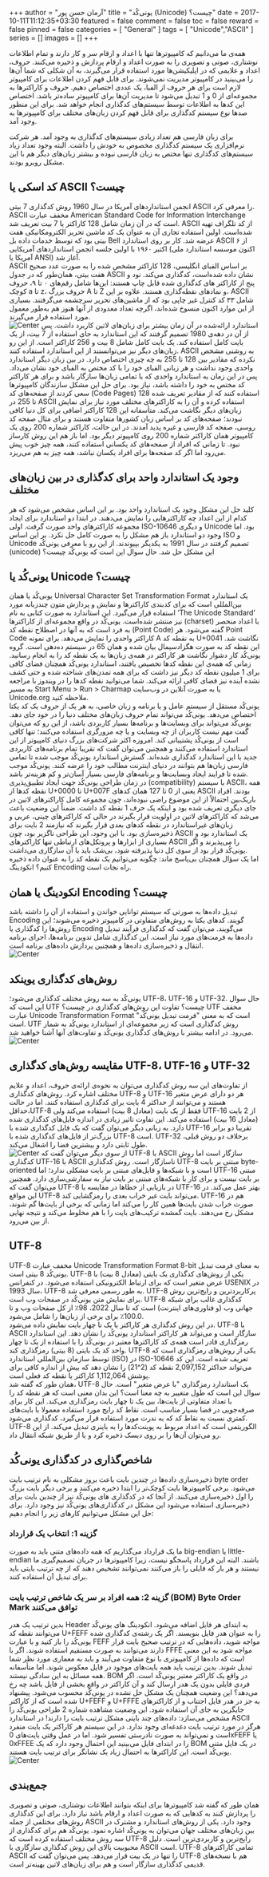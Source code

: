 +++
author = "آرمان حسن پور"
title = "یونی‌کُد (Unicode) چیست؟" 
date = 2017-10-11T11:12:35+03:30
featured = false
comment = false
toc = false
reward = false
pinned = false
categories = [
	"General"
]
tags = [
    "Unicode","ASCII"
]
series = []
images = []
+++

همه‌ی ما می‌دانیم که کامپیوترها تنها با اعداد و ارقام سر و کار دارند و تمام اطلاعات نوشتاری، صوتی و تصویری را به صورت اعداد و ارقام پردازش و ذخیره می‌کنند. حروف، اعداد و علایمی که در اپلیکیشن‌ها مورد استفاده قرار می‌گیرند، به آن شکلی که شما آن‌ها را می‌بینید در کامپیوتر مدیریت نمی‌شوند. برای قابل فهم کردن اطلاعات برای کامپیوتر لازم است برای هر حروف از الفبا، یک عددی اختصاص دهیم. حروف و کاراکترها به مجموعه‌ای از 0 و 1 تبدیل می‌شود تا مدیریت آن‌ها برای کامپیوتر ساده‌تر باشد. اختصاص این کدها به اطلاعات توسط سیستم‌های کدگذاری انجام خواهد شد. برای این منظور صدها نوع سیستم کدگذاری برای قابل فهم کردن زبان‌های مختلف برای کامپیوترها به وجود آمد.
<!--more-->
برای زبان فارسی هم تعداد زیادی سیستم‌های کدگذاری به وجود آمد. هر شرکت نرم‌افزاری یک سیستم کدگذاری مخصوص به خودش را داشت. البته وجود تعداد زیاد سیستم‌های کدگذاری تنها مختص به زبان فارسی نبوده و بیشتر زبان‌های دیگر هم با این مشکل روبرو بودند.
<br>
## کد اسکی یا ASCII چیست؟
انجمن استانداردهای آمریکا در سال 1960 روش کدگذاری 7 بیتی ASCII را معرفی کرد. ASCII مخفف عبارت American Standard Code for Information Interchange است که در آن زمان شامل 128 کاراکتر یا 7 بیت تعریف شد. ASCII از کد تلگراف تهیه شده‌است. اولین استفاده تجاری آن به عنوان یک کد ماشین تحریر الکترومکانیکی هفت بیتی بود که توسط خدمات داده بل Bell عرضه شد. کار بر روی استاندارد ASCII از ۶ اکتبر ۱۹۶۰ با اولین جلسه انجمن استانداردهای آمریکایی (اکنون موسسه استاندارد ملی آمریکا یا ANSI) آغاز شد.
<br>
ASCII بر اساس الفبای انگلیسی، 128 کاراکتر مشخص شده را به صورت عدد صحیح هفت بیتی، همان‌طور که در جدول ASCII نشان داده شده‌است، کدگذاری می‌کند. نود و پنج از کاراکتر های کدگذاری شده قابل چاپ هستند: این‌ها شامل رقم‌های ۰ تا ۹، حروف کوچک a تا z، حروف بزرگ A تا Z و نمادهای نقطه‌گذاری هستند. علاوه بر این، ASCII شامل ۳۳ کد کنترل غیر چاپی بود که از ماشین‌های تحریر سرچشمه می‌گرفتند. بسیاری از این موارد اکنون منسوخ شده‌اند، اگرچه تعداد معدودی از آنها هنوز هم به‌طور معمول مورد استفاده قرار می‌گیرند.
<br>
![Center](/ascii_table.jpg#center)
 استاندارد ارائه‌شده در آن زمان بیشتر برای زبان‌های لاتین کاربرد داشت. پس از آن در دهه‌ی 1980 تصمیم گرفتند که این استاندارد به جای استفاده از 7 بیت، از یک بایت کامل استفاده کند. یک بایت کامل شامل 8 بیت و 256 کاراکتر است. از این رو زبان‌های دیگر نیز می‌توانستند از این استاندارد استفاده کنند. ASCII به روشنی مشخص نکرده که مقادیر بین 128 تا 255 به چه چیزی اختصاص دارد. در بین زبان دیگر استاندارد واحدی وجود نداشت و هر زبانی الفبای خود را با کد مختص به الفبای خود نشان می‌داد. پس در این زمان به استاندارد واحدی که با تمامی زبان‌ها سازگار باشد و برای هر کاراکتر کد مختص به خود را داشته باشد، نیاز بود. برای حل این مشکل سازندگان کامپیوتر‌ها سعی کردند از صفحه‌های کد (Code Pages) استفاده کنند که از مقادیر تعریف شده 128 تا 255 در ASCII استفاده کرده و آن را به کاراکترهای مختلف مورد نیاز برای نمایش زبان‌های دیگر نگاشت می‌کند. متأسفانه این 128 کاراکتر اضافی برای کل دنیا کافی نبودند؛ صفحه‌های کد بر اساس زبان کشورها متفاوت هستند و برای مثال صفحه کد روسی، صفحه کد فارسی و غیره پدید آمدند. در این حالت، کاراکتر شماره 200 روی یک کامپیوتر همان کاراکتر شماره 200 روی کامپیوتر دیگر بود. اما باز هم این روش کارساز نبود. تا زمانی که افراد از صفحه‌های کد یکسانی استفاده کنند، همه چیز خوب پیش می‌رود اما اگر کد صفحه‌ها برای افراد یکسان نباشد، همه چیز به هم می‌ریزد.
<br>
## وجود یک استاندارد واحد برای کدگذاری در بین زبان‌های مختلف
کلید حل این مشکل وجود یک استاندارد واحد بود. بر این اساس مشخص می‌شود که هر کدام از این اعداد چه کاراکترهایی را نمایش می‌دهند. در ابتدا دو استاندارد برای ایجاد مجموعه کاراکترهای واحد صورت گرفت. اولی ISO-10646 و دیگری Unicode بود. اما وجود دو استاندارد باز هم مشکل را به صورت کامل حل نکرد. بر این اساس ISO و Unicode تصمیم گرفتند در سال 1991 به یکدیگر بپیوندند. از این رو با معرفی یونی‌کُد (unicode) این مشکل حل شد. حال سوال این است که یونی‌کُد چیست؟
<br>
## یونی‌کُد یا Unicode چیست؟
یونی‌کُد یا همان Universal Character Set Transformation Format یک استاندارد بین‌المللی است که برای کدبندی کاراکترها و نمایش و پردازش متون چندزبانه مورد استفاده قرار می‌گیرد. این استاندارد به صورت کتابی به نام ‘The Unicode Standard’ نیز منتشر شده‌است.  یونی‌کُد در واقع مجموعه‌ای از کاراکترها (charset) با اعداد منحصر به فرد است که به آنها در اصطلاح نقطه کد (Point Code) گفته می‌شود. هر Point Code کاراکتر واحدی را نمایش می‌دهد. برای نمونه A به نقطه کد U+0041 نگاشت شد. این نقطه کد به صورت هگزادسیمال بیان شده و همان 65 در سیستم ده‌دهی است. گروه یونی‌کُد کار دشوار نگاشت هر کاراکتر در همه‌ی زبان‌ها به یک نقطه کد را به انجام رسانید. زمانی که همه‌ی این نقطه کدها تخصیص یافتند، استاندارد یونی‌کُد همچنان فضای کافی برای 1 میلیون نقطه کد دیگر نیز داشت که برای همه تمدن‌های شناخته شده و حتی کشف نشده آینده نیز فضای کافی ارائه می‌کند. شما می‌توانید نقطه کدها را در ویندوز با مراجعه به مسیر Start Menu > Run > Charmap یا به صورت آنلاین در وب‌سایت Unicode.org ملاحظه کنید.
<br>
یونی‌کُد مستقل از سیستم عامل و یا برنامه و زبان خاصی، به هر یک از حروف یک کد یکتا اختصاص می‌دهد. یونی‌کُد می‌تواند تمام حروف زبان‌های مختلف دنیا را در خود جای دهد. یونی‌کُد می‌تواند برای وبسایت‌ها و برنامه‌ها بسیار کاربردی باشد، از این رو که می‌توان گفت مهم نیست کاربران از چه وبسایت و یا چه مرورگری استفاده می‌کنند؛ تنها کافی است از یونی‌کُد پشتیبانی کند. امروزه اکثر شرکت‌های بزرگ دنیای کامپیوتر از این استاندارد استفاده می‌کنند و همچنین می‌توان گفت که تقریبا تمام برنامه‌های کاربردی جدید با این استاندارد کدگذاری شده‌اند. گسترش استاندارد یونی‌کُد موجب شده تا تمامی فارسی زبان‌ها هم بتوانند در دنیای اینترنت مطالب خود را عرضه کنند. یونی‌کُد موجب شده تا فرایند ایجاد وبسایت‌ها و برنامه‌های فارسی بسیار آسان‌تر و کم هزینه‌تر باشد.
<br>
در زمان طراحی یونی‌کُد جهت ایجاد تطبیق‌پذیری (compatibility) با سیستم ASCII، همه نقطه کدها از U+0000 تا U+007F یعنی از 0 تا 127 همان کدهای ASCII بودند. افراد باریک‌بین احتمالاً از این موضوع راضی نبوده‌اند، چون مجموعه کامل کاراکترهای لاتین در جای دیگری تعریف شده بود و اینکه یک حرف 1 نقطه کد داشت. ضمناً این وضعیت باعث می‌شد که کاراکترهای لاتین در اولویت قرار بگیرند در حالی که کاراکترهای چینی، عربی و زبان‌های غیراستاندارد در نقطه کدهای بعدی قرار بگیرند که نیازمند 2 بایت برای ذخیره‌سازی بود. با این وجود، این طراحی ناگزیر بود، چون ASCII یک استاندارد بود و بسیاری از ابزارها و پروتکل‌های ارتباطی تنها کاراکترهای ASCII را می‌پذیرند و اگر یونی‌کُد قرار بود از سوی کل دنیا پذیرفته شود، بی‌شک باید با آن سازگاری می‌داشت. 
<br>
اما یک سؤال همچنان بی‌پاسخ ماند: چگونه می‌توانیم یک نقطه کد را به عنوان داده ذخیره کنیم؟ انکودینگ Encoding راه نجات است.
## انکودینگ یا همان Encoding چیست؟
تبدیل داده‌ها به صورتی که سیستم توانایی خواندن و استفاده از آن را داشته باشد Encoding گویند. کدهای یکتا به روش‌های متفاوتی در کامپیوتر ذخیره می‌شوند؛ این روش‌ها را کدگذاری یا Encoding می‌گویند. می‌توان گفت که کدگذاری فرآیند تبدیل داده‌ها به فرمت‌های مورد نیاز است. این کدگذاری شامل تدوین برنامه‌ها، اجرای برنامه انتقال و ذخیره‌سازی داده‌ها و همچنین پردازش داده‌های برنامه است.
<br>
![Center](/encoding_decoding.jpg#center)
## روش‌های کدگذاری یوینکد
یونی‌کُد به سه روش مختلف کدگذاری می‌شود؛ UTF-8، UTF-16 و UTF-32. حال سوال این است که UTF چیست؟ تفاوت این روش‌های کدگذاری در چیست؟ UTF مخفف عبارت Unicode Transformation Format است که به معنی "فرمت تبدیل یونی‌کُد" است. UTF روش کدگذاری است که زیر مجموعه‌ای از استاندارد یونی‌کُد به شمار می‌رود. در ادامه بیشتر با روش‌های کدگذاری یونی‌کُد و تفاوت‌های آنها آشنا خواهید شد.
<br>
![Center](/unicode_encoding.jpg#center)
## مقایسه روش‌های کدگذاری UTF-8، UTF-16 و UTF-32 
از تفاوت‌های این سه روش کدگذاری می‌توان به نحوه‌ی ارائه‌ی‌ حروف، اعداد و علایم مختلف اشاره کرد. روش‌های کدگذاری UTF-8 و UTF-16 هر دو دارای عرض متغیر هستند و می‌توانند از حداکثر 4 بایت برای کدگذاری استفاده کنند. اما در حالت حداقل،UTF-8  فقط از یک بایت (معادل 8 بیت) استفاده می‌کند ولی UTF-16 از 2 بایت (معادل 16 بیت) استفاده می‌کند. این تفاوت تاثیر زیادی در اندازه فایل‌های کدگذاری شده دارد. به زبانی دیگر می‌توان گفت که یک فایل کدگذاری شده با UTF-16 تقریبا دو برابر بزرگ‌تر از فایل‌های کدگذاری شده با UTF-8 است. UTF-32 برخلاف دو روش قبلی، طول ثابتی دارد و بیشترین فضا را اشغال می‌کند.
<br>
![Center](/unicode_encoding_compare.jpg#center)
از سوی دیگر می‌توان گفت که UTF-8 با ASCII سازگار است اما روش کدگذاری UTF-16 با ASCII ناسازگار است. روش کدگذاری UTF-8 مبتنی بر بایت byte-oriented است و با شبکه‌ها و فایل‌های مبتنی بر بایت مشکلی ندارد؛ اما UTF-16 مبتنی بر بایت نیست و برای کار با شبکه‌های مبتنی بر بایت نیاز به سفارشی‌سازی دارد. همچنین می‌توان گفت که UTF-8 در بازیابی از خطاها در مقایسه با UTF-16 بهتر عمل می‌کند. در این مواقع UTF-8 می‌تواند بایت غیر خراب بعدی را رمزگشایی کند. UTF-16 هم در صورت خراب شدن بایت‌ها همین کار را می‌کند اما زمانی که برخی از بایت‌ها گم شوند، مشکل رخ می‌دهند. بایت گمشده ترکیب‌های بایت را با هم مخلوط می‌کند و نتیجه نهایی از بین می‌رود.
## UTF-8  
UTF-8 مخفف عبارت Unicode Transformation Format 8-bit به معنای فرمت تبدیل یونی‌کُد 8 بیتی است. UTF-8 یکی از روش‌های کدگذاری یک بایتی (معادل 8 بیت) با عرض متغیر است که برای ارتباط الکترونیکی استفاده می‌شود. در کنفرانس USENIX در سال 1993، UTF-8 به طور رسمی معرفی شد. UTF-8 پرکاربردترین و رایج‌ترین روش برای نمایش متن یونی‌کُد در صفحات وب است. UTF-8 کدگذاری غالب برای شبکه جهانی وب (و فناوری‌های اینترنت) است که تا سال 2022، 98٪ از کل صفحات وب و تا 100.0٪ برای برخی از زبان‌ها را شامل می‌شود.
<br>
در این روش کدگذاری هر کاراکتر با یک تا چهار بایت نمایش داده می‌شود. UTF-8 با ASCII سازگار است و می‌تواند هر کاراکتر استاندارد یونی‌کُد را نشان دهد. این استاندارد رمزگذاری قادر است همه‌ی کد کاراکترها معتبر در یونی‌کُد را با استفاده از یک تا چهار واحد کد یک بایتی (8 بیتی) رمزگذاری کند. UTF-8 یکی از روش‌های رمزگذاری است که توسط سازمان بین‌المللی استاندارد (ISO) در ISO-10646 تعریف شده است. این کد می‌تواند حداکثر 2,097,152 نقطه کد (2^21) را نشان دهد که بیش از اندازه کافی برای پوشش 1,112,064 کاراکتر یا نقطه کد فعلی است.
<br>
همان طور که گفته شد، UTF-8 یک استاندارد رمزگذاری "با عرض متغیر" است. حال سوال این است که طول متغییر به چه معنا است؟ این بدان معنی است که هر نقطه کد را با تعداد متفاوتی از بایت‌ها، بین یک تا چهار بایت رمزگذاری می‌کند. این کار برای صرفه‌جویی در فضا بسیار مناسب است. نقاط کد رایج مورد استفاده معمولا با بایت‌های کمتری نسبت به نقاط کد که به ندرت مورد استفاده قرار می‌گیرد، کدگذاری می‌شود. UTF-8 الگوریتمی است که اعداد مربوط به پوینت‌کدها را به باینری تبدیل می‌کند. از این رو می‌توان آن‌ها را بر روی دیسک ذخیره کرد و یا از طریق شبکه انتقال داد.
## شاخص‌گذاری در کدگذاری یونی‌کُد
ذخیره‌سازی داده‌ها در چندین بایت باعث بروز مشکلی به نام ترتیب بایت byte order می‌شود. برخی کامپیوترها بایت کوچک‌تر را ابتدا ذخیره می‌کنند و برخی دیگر بایت بزرگ را اول ذخیره‌سازی می‌کنند. از آنجا که در کدگذاری های یونی‌کُد نیز از چندین بایت برای ذخیره‌سازی استفاده می‌شود این مشکل در کدگذاری‌های یونی‌کُد نیز وجود دارد. برای حل این مشکل می‌توانیم کارهای زیر را انجام دهیم:
### گزینه 1: انتخاب یک قرارداد
ما یک قرارداد می‌گذاریم که همه داده‌های متنی باید به صورت big-endian یا little-endian باشند. البته این قرارداد پاسخگو نیست، زیرا کامپیوترها در جریان تصمیم‌گیری ما نیستند و هر بار که فایلی را باز می‌کنند نمی‌توانند تشخیص دهند که از چه ترتیب بایتی باید برای تبدیل آن استفاده کنند.
### گزینه 2: همه افراد بر سر یک شاخص ترتیب بایت (BOM) Byte Order Mark توافق می‌کنند
بدین ترتیب یک هدر Header به ابتدای هر فایل اضافه می‌شود. انکودینگ های یونی‌کُد می‌توانند نقطه کد U+FEFF را به عنوان هدر فایل بنویسند. اگر یک رشته‌ی کدگذاری شده یونی‌کُد را باز کنید و با عبارت FEFF مواجه شوید، داده‌هایی که در ترتیب صحیح بایت قرار دارند می‌توانند به صورت مستقیم استفاده شوند. اگر با FFFE مواجه شود به این معنی است که داده‌ها از کامپیوتری با نوع متفاوت می‌آیند و باید به معماری مورد نظر شما تبدیل شوند. بدین ترتیب باید همه بایت‌های موجود در فایل معکوس شوند. اما متأسفانه همه مسائل به این سادگی نیستند. BOM در واقع یک کاراکتر معتبر یونی‌کُد است. اگر فردی فایلی بدون یک هدر ارسال کند و آن کاراکتر در واقع بخشی از فایل باشد چه رخ می‌دهد؟ این وضعیت همچنان یک مشکل حل نشده در یونی‌کُد محسوب می‌شود. پیشنهاد شده است که از کاراکتر U+FEFF و U+FFFE به جز در هدر فایل اجتناب و از کاراکترهای جایگزین به جای آن استفاده شود. این وضعیت مشاهده شماره 2 طراحی یونی‌کُد را مشخص می‌سازد: داده‌های چند بایتی مشکل ترتیب بایت را دارند! در استاندارد ASCII هرگز در مورد ترتیب بایت دغدغه‌ای وجود ندارد. در این سیستم هر کاراکتر یک بایت منفرد است و نمی‌تواند به صورت نادرستی تفسیر شود. اما در عمل وقتی بایت‌های 0xFEFF یا 0xFFEE را در ابتدای فایل می‌بینید این احتمال وجود دارد که یک BOM در یک فایل متنی یونی‌کُد است. این کاراکترها به احتمال زیاد یک نشانگر برای ترتیب بایت هستند.
<br>
![Center](/bom.jpg#center)
## جمع‌بندی
همان طور که گفته شد کامپیوترها برای اینکه بتوانند اطلاعات نوشتاری، صوتی و تصویری را پردازش کنند به کدهایی که به صورت اعداد و ارقام باشد نیاز دارد. برای این کدگذاری روش‌های مختلفی از جمله ASCII وجود دارد. یکی از روش‌های استاندارد و مشترک در بین زبان‌های مختلف جهان می‌توان به یونی‌کُد اشاره نمود. یونی‌کُد هم برای کدگذاری از سه روش مختلف استفاده کرده است که UTF-8 رایج‌ترین و کاربردی‌ترین است. دلیل محبوبیت بالای این روش کدگذاری سازگاری با ASCII است. UTF-8 تمامی کاراکترهای ASCII را تنها در یک بیت قرار می‌دهد. پس می‌توان گفت که UTF-8 هم با نسخه‌های قدیمی کدگذاری سازگار است و هم برای زبان‌های لاتین بهینه‌تر است.

